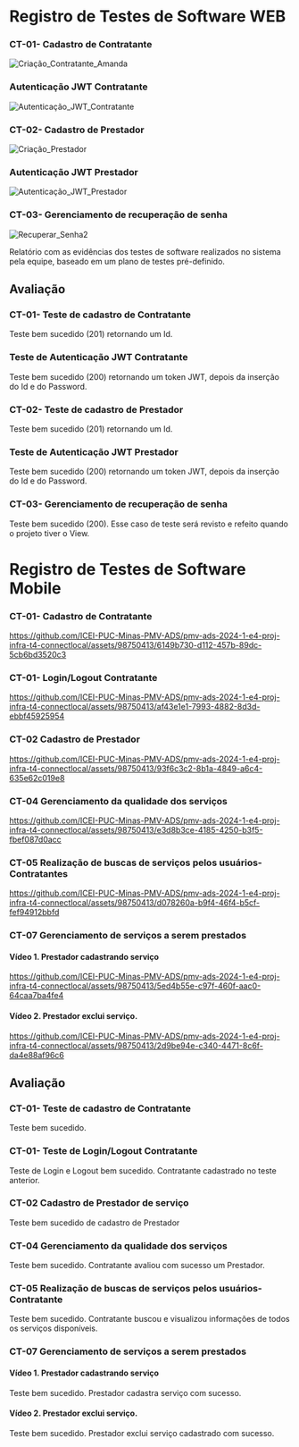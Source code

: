 
# Registro de Testes de Software WEB

### CT-01- Cadastro de Contratante
![Criação_Contratante_Amanda](https://github.com/ICEI-PUC-Minas-PMV-ADS/pmv-ads-2024-1-e4-proj-infra-t4-connectlocal/assets/98750413/24cc494c-0784-4bf3-81fc-587a05cd61dc)

### Autenticação JWT Contratante
![Autenticação_JWT_Contratante](https://github.com/ICEI-PUC-Minas-PMV-ADS/pmv-ads-2024-1-e4-proj-infra-t4-connectlocal/assets/98750413/7e5064bf-131e-4643-9115-859bc1f3044f)

### CT-02- Cadastro de Prestador
![Criação_Prestador](https://github.com/ICEI-PUC-Minas-PMV-ADS/pmv-ads-2024-1-e4-proj-infra-t4-connectlocal/assets/98750413/dcc0aeda-b277-477d-ad74-c43a4a9750bc)

### Autenticação JWT Prestador
![Autenticação_JWT_Prestador](https://github.com/ICEI-PUC-Minas-PMV-ADS/pmv-ads-2024-1-e4-proj-infra-t4-connectlocal/assets/98750413/9c2e375d-5a37-4e18-b1d5-b0720e7f31df)

### CT-03- Gerenciamento de recuperação de senha
![Recuperar_Senha2](https://github.com/ICEI-PUC-Minas-PMV-ADS/pmv-ads-2024-1-e4-proj-infra-t4-connectlocal/assets/98750413/8c3f7a5f-647b-4ddb-89fc-3db65b79f2b9)


Relatório com as evidências dos testes de software realizados no sistema pela equipe, baseado em um plano de testes pré-definido.

## Avaliação

### CT-01- Teste de cadastro de Contratante
Teste bem sucedido (201) retornando um Id.

### Teste de Autenticação JWT Contratante
Teste bem sucedido (200) retornando um token JWT, depois da inserção do Id e do Password.

### CT-02- Teste de cadastro de Prestador
Teste bem sucedido (201) retornando um Id.

### Teste de Autenticação JWT Prestador
Teste bem sucedido (200) retornando um token JWT, depois da inserção do Id e do Password.

### CT-03- Gerenciamento de recuperação de senha
Teste bem sucedido (200). Esse caso de teste será revisto e refeito quando o projeto tiver o View. 

# Registro de Testes de Software Mobile

### CT-01- Cadastro de Contratante
https://github.com/ICEI-PUC-Minas-PMV-ADS/pmv-ads-2024-1-e4-proj-infra-t4-connectlocal/assets/98750413/6149b730-d112-457b-89dc-5cb6bd3520c3
### CT-01- Login/Logout Contratante
https://github.com/ICEI-PUC-Minas-PMV-ADS/pmv-ads-2024-1-e4-proj-infra-t4-connectlocal/assets/98750413/af43e1e1-7993-4882-8d3d-ebbf45925954

### CT-02 Cadastro de Prestador
https://github.com/ICEI-PUC-Minas-PMV-ADS/pmv-ads-2024-1-e4-proj-infra-t4-connectlocal/assets/98750413/93f6c3c2-8b1a-4849-a6c4-635e62c019e8

### CT-04 Gerenciamento da qualidade dos serviços
https://github.com/ICEI-PUC-Minas-PMV-ADS/pmv-ads-2024-1-e4-proj-infra-t4-connectlocal/assets/98750413/e3d8b3ce-4185-4250-b3f5-fbef087d0acc

### CT-05 Realização de buscas de serviços pelos usuários- Contratantes
https://github.com/ICEI-PUC-Minas-PMV-ADS/pmv-ads-2024-1-e4-proj-infra-t4-connectlocal/assets/98750413/d078260a-b9f4-46f4-b5cf-fef94912bbfd

### CT-07 Gerenciamento de serviços a serem prestados
#### Vídeo 1. Prestador cadastrando serviço
https://github.com/ICEI-PUC-Minas-PMV-ADS/pmv-ads-2024-1-e4-proj-infra-t4-connectlocal/assets/98750413/5ed4b55e-c97f-460f-aac0-64caa7ba4fe4
#### Vídeo 2. Prestador exclui serviço.
https://github.com/ICEI-PUC-Minas-PMV-ADS/pmv-ads-2024-1-e4-proj-infra-t4-connectlocal/assets/98750413/2d9be94e-c340-4471-8c6f-da4e88af96c6








## Avaliação
### CT-01- Teste de cadastro de Contratante
Teste bem sucedido.
### CT-01- Teste de Login/Logout Contratante
Teste de Login e Logout bem sucedido. Contratante cadastrado no teste anterior. 

### CT-02 Cadastro de Prestador de serviço
Teste bem sucedido de cadastro de Prestador

### CT-04 Gerenciamento da qualidade dos serviços
Teste bem sucedido. Contratante avaliou com sucesso um Prestador.

### CT-05 Realização de buscas de serviços pelos usuários- Contratante
Teste bem sucedido. Contratante buscou e visualizou informações de todos os serviços disponíveis.

### CT-07 Gerenciamento de serviços a serem prestados
#### Vídeo 1. Prestador cadastrando serviço
Teste bem sucedido. Prestador cadastra serviço com sucesso.
#### Vídeo 2. Prestador exclui serviço.
Teste bem sucedido. Prestador exclui serviço cadastrado com sucesso.


